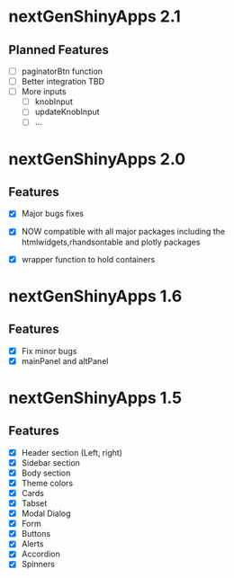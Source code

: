 # nextGenShinyApps 2.1

## Planned Features


 - [ ] paginatorBtn function
 - [ ] Better integration TBD
 - [ ] More inputs
    - [ ] knobInput
    - [ ] updateKnobInput
    - [ ] ...

# nextGenShinyApps 2.0

## Features

 - [x] Major bugs fixes
 - [x] NOW compatible with all major packages including the htmlwidgets,rhandsontable and plotly packages
 - [x] wrapper function to hold containers



# nextGenShinyApps 1.6

## Features

 - [x] Fix minor bugs
 - [x] mainPanel and altPanel

# nextGenShinyApps 1.5

## Features

 - [x] Header section (Left, right)
 - [x] Sidebar section
 - [x] Body section
 - [x] Theme colors
 - [x] Cards
 - [x] Tabset
 - [x] Modal Dialog
 - [x] Form
 - [x] Buttons
 - [x] Alerts
 - [x] Accordion
 - [x] Spinners
